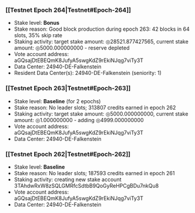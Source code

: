 ### [[Testnet Epoch 264|Testnet#Epoch-264]]
* Stake level: **Bonus**
* Stake reason: Good block production during epoch 263: 42 blocks in 64 slots, 35% skip rate
* Staking activity: target stake amount: ◎28521.877427565, current stake amount: ◎5000.000000000 - reserve depleted
* Vote account address: aGQsajDtEBEQmK8JufyA5swgKdZ9rEkiNJqg7viTy3T
* Data Center: 24940-DE-Falkenstein
* Resident Data Center(s): 24940-DE-Falkenstein (seniority: 1)
### [[Testnet Epoch 263|Testnet#Epoch-263]]
* Stake level: **Baseline** (for 2 epochs)
* Stake reason: No leader slots; 313807 credits earned in epoch 262
* Staking activity: target stake amount: ◎5000.000000000, current stake amount: ◎1.000000000 - adding ◎4999.000000000
* Vote account address: aGQsajDtEBEQmK8JufyA5swgKdZ9rEkiNJqg7viTy3T
* Data Center: 24940-DE-Falkenstein
### [[Testnet Epoch 262|Testnet#Epoch-262]]
* Stake level: **Baseline**
* Stake reason: No leader slots; 187593 credits earned in epoch 261
* Staking activity: creating new stake account 3TAhdwRxW8zSQLGMRfcSdtbB9QoGyReHPCgBDu7nkQu8
* Vote account address: aGQsajDtEBEQmK8JufyA5swgKdZ9rEkiNJqg7viTy3T
* Data Center: 24940-DE-Falkenstein